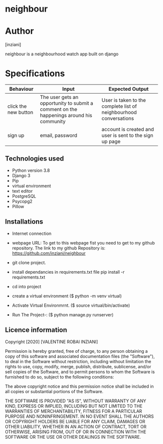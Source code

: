 # neighbour

# Author 
[inziani]

neighbour is a neighbourhood watch app built on django



# Specifications

|Behaviour| Input |Expected Output|
|---------|-------|---------------|
|click the new button | The user gets an opportunity to submit a comment on the happenings around his community| User is taken to the complete list of neighbourhood conversations|
|sign up| email, password | account is created and user is sent to the sign up page



## Technologies used  

- Python version 3.8
- Django 3
- Pip
- virtual environment
- text editor
- PostgreSQL
- Psycopg2
- Pillow

## Installations

- Internet connection

- webpage URL: To get to this webpage fist you need to get to my github repository. The link to my github Repository is: https://github.com/inziani/neighbour


- git clone project.

- install dependancies in requirements.txt file pip install -r requirements.txt

- cd into project

- create a virtual environment ($ python -m venv virtual)

- Activate Virtual Environmrnt. ($ source virtual/bin/activate)

- Run The Project-: ($ python manage.py runserver)

## Licence information

Copyright [2020] [VALENTINE ROBAI INZIANI]

Permission is hereby granted, free of charge, to any person obtaining a copy of this software and associated documentation files (the "Software"), to deal in the Software without restriction, including without limitation the rights to use, copy, modify, merge, publish, distribute, sublicense, and/or sell copies of the Software, and to permit persons to whom the Software is furnished to do so, subject to the following conditions:

The above copyright notice and this permission notice shall be included in all copies or substantial portions of the Software.

THE SOFTWARE IS PROVIDED "AS IS", WITHOUT WARRANTY OF ANY KIND, EXPRESS OR IMPLIED, INCLUDING BUT NOT LIMITED TO THE WARRANTIES OF MERCHANTABILITY, FITNESS FOR A PARTICULAR PURPOSE AND NONINFRINGEMENT. IN NO EVENT SHALL THE AUTHORS OR COPYRIGHT HOLDERS BE LIABLE FOR ANY CLAIM, DAMAGES OR OTHER LIABILITY, WHETHER IN AN ACTION OF CONTRACT, TORT OR OTHERWISE, ARISING FROM, OUT OF OR IN CONNECTION WITH THE SOFTWARE OR THE USE OR OTHER DEALINGS IN THE SOFTWARE.